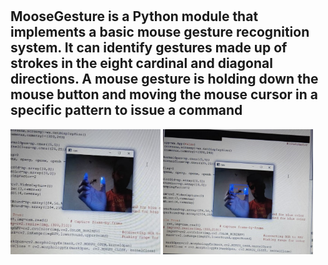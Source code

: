 #
## MooseGesture is a Python module that implements a basic mouse gesture recognition system. It can identify gestures made up of strokes in the eight cardinal and diagonal directions. A mouse gesture is holding down the mouse button and moving the mouse cursor in a specific pattern to issue a command
<img src="photo/new.jpeg" width=240 height=200>

<img src="photo/person_new.jpg" width=240 height=200>
